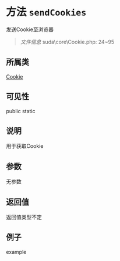 # 方法 `sendCookies`

发送Cookie至浏览器

> *文件信息* suda\core\Cookie.php: 24~95

## 所属类 

[Cookie](../Cookie.md)

## 可见性

 public static

## 说明

用于获取Cookie


## 参数


无参数


## 返回值

返回值类型不定


## 例子

example